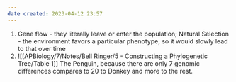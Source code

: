 ```yaml
---
date created: 2023-04-12 23:57
---
```


1. Gene flow - they literally leave or enter the population; Natural Selection - the environment favors a particular phenotype, so it would slowly lead to that over time
2. ![[APBiology/7/Notes/Bell Ringer/5 - Constructing a Phylogenetic Tree/Table 1]] The Penguin, because there are only 7 genomic differences compares to 20 to Donkey and more to the rest.

